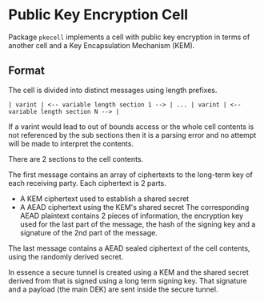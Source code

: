 # Public Key Encryption Cell

Package `pkecell` implements a cell with public key encryption in terms of another cell and a Key Encapsulation Mechanism (KEM).

## Format
The cell is divided into distinct messages using length prefixes.
```
| varint | <-- variable length section 1 --> | ... | varint | <-- variable length section N --> | 
```

If a varint would lead to out of bounds access or the whole cell contents is not referenced by the sub sections then it is a parsing error and no attempt will be made to interpret the contents.

There are 2 sections to the cell contents.

The first message contains an array of ciphertexts to the long-term key of each receiving party.  Each ciphertext is 2 parts.
- A KEM ciphertext used to establish a shared secret
- A AEAD ciphertext using the KEM's shared secret
The corresponding AEAD plaintext contains 2 pieces of information, the encryption key used for the last part of the message, the hash of the signing key and a signature of the 2nd part of the message.

The last message contains a AEAD sealed ciphertext of the cell contents, using the randomly derived secret.

In essence a secure tunnel is created using a KEM and the shared secret derived from that is signed using a long term signing key.
That signature and a payload (the main DEK) are sent inside the secure tunnel.
